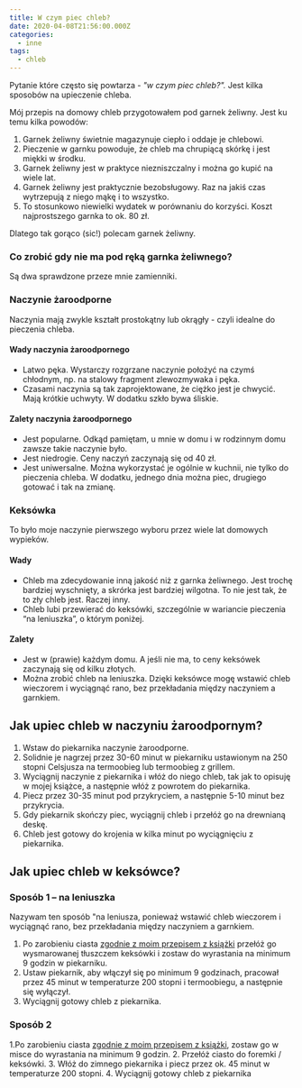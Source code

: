 ```yaml
---
title: W czym piec chleb?
date: 2020-04-08T21:56:00.000Z
categories: 
  - inne
tags: 
  - chleb
---
```


Pytanie które często się powtarza - _"w czym piec chleb?"._ Jest kilka sposobów na upieczenie chleba.

Mój przepis na domowy chleb przygotowałem pod garnek żeliwny. Jest ku temu kilka powodów:

1. Garnek żeliwny świetnie magazynuje ciepło i oddaje je chlebowi.
2. Pieczenie w garnku powoduje, że chleb ma chrupiącą skórkę i jest miękki w środku.
3. Garnek żeliwny jest w praktyce niezniszczalny i można go kupić na wiele lat.
4. Garnek żeliwny jest praktycznie bezobsługowy. Raz na jakiś czas wytrzepują z niego mąkę i to wszystko.
5. To stosunkowo niewielki wydatek w porównaniu do korzyści. Koszt najprostszego garnka to ok. 80 zł.

Dlatego tak gorąco (sic!) polecam garnek żeliwny.

### Co zrobić gdy nie ma pod ręką garnka żeliwnego?

Są dwa sprawdzone przeze mnie zamienniki.

### Naczynie żaroodporne

Naczynia mają zwykle kształt prostokątny lub okrągły - czyli idealne do pieczenia chleba.

#### Wady naczynia żaroodpornego

- Latwo pęka. Wystarczy rozgrzane naczynie położyć na czymś chłodnym, np. na stalowy fragment zlewozmywaka i pęka.
- Czasami naczynia są tak zaprojektowane, że ciężko jest je chwycić. Mają krótkie uchwyty. W dodatku szkło bywa śliskie.

#### Zalety naczynia żaroodpornego

- Jest popularne. Odkąd pamiętam, u mnie w domu i w rodzinnym domu zawsze takie naczynie było.
- Jest niedrogie. Ceny naczyń zaczynają się od 40 zł.
- Jest uniwersalne. Można wykorzystać je ogólnie w kuchnii, nie tylko do pieczenia chleba. W dodatku, jednego dnia można piec, drugiego gotować i tak na zmianę.

### Keksówka

To było moje naczynie pierwszego wyboru przez wiele lat domowych wypieków.

#### Wady

- Chleb ma zdecydowanie inną jakość niż z garnka żeliwnego. Jest trochę bardziej wyschnięty, a skrórka jest bardziej wilgotna. To nie jest tak, że to zły chleb jest. Raczej inny.
- Chleb lubi przewierać do keksówki, szczególnie w wariancie pieczenia “na leniuszka”, o którym poniżej.

#### Zalety

- Jest w (prawie) każdym domu. A jeśli nie ma, to ceny keksówek zaczynają się od kilku złotych.
- Można zrobić chleb na leniuszka. Dzięki keksówce mogę wstawić chleb wieczorem i wyciągnąć rano, bez przekładania między naczyniem a garnkiem.

## Jak upiec chleb w naczyniu żaroodpornym?

1. Wstaw do piekarnika naczynie żaroodporne.
2. Solidnie je nagrzej przez 30-60 minut w piekarniku ustawionym na 250 stopni Celsjusza na termoobieg lub termoobieg z grillem.
3. Wyciągnij naczynie z piekarnika i włóż do niego chleb, tak jak to opisuję w mojej książce, a następnie włóż z powrotem do piekarnika.
4. Piecz przez 30-35 minut pod przykryciem, a następnie 5-10 minut bez przykrycia.
5. Gdy piekarnik skończy piec, wyciągnij chleb i przełóż go na drewnianą deskę.
6. Chleb jest gotowy do krojenia w kilka minut po wyciągnięciu z piekarnika.

## Jak upiec chleb w keksówce?

### Sposób 1 – na leniuszka

Nazywam ten sposób "na leniusza, ponieważ wstawić chleb wieczorem i wyciągnąć rano, bez przekładania między naczyniem a garnkiem.

1. Po zarobieniu ciasta <a href="/chleb">zgodnie z moim przepisem z książki</a> przełóż go wysmarowanej tłuszczem keksówki i zostaw do wyrastania na minimum 9 godzin w piekarniku.
2. Ustaw piekarnik, aby włączył się po minimum 9 godzinach, pracował przez 45 minut w temperaturze 200 stopni i termoobiegu, a następnie się wyłączył.
3. Wyciągnij gotowy chleb z piekarnika.

### Sposób 2

1.Po zarobieniu ciasta <a href="/chleb">zgodnie z moim przepisem z książki</a>, zostaw go w misce do wyrastania na minimum 9 godzin. 2. Przełóż ciasto do foremki / keksówki. 3. Włóż do zimnego piekarnika i piecz przez ok. 45 minut w temperaturze 200 stopni. 4. Wyciągnij gotowy chleb z piekarnika
